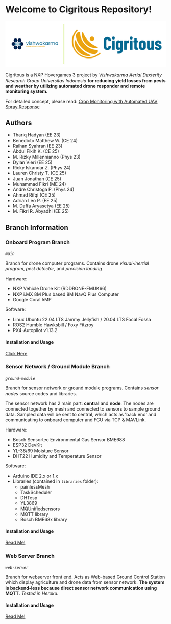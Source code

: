 # Welcome to Cigritous Repository!

!['cigritous logo'](https://github.com/rotary-auav-ui/cigritous/blob/main/docs/project_logo.png)  

Cigritous is a NXP Hovergames 3 project by *Vishwakarma Aerial Dexterity Research Group Universitas Indonesia* **for reducing yield losses from pests and weather by utilizing automated drone responder and remote monitoring system.** 

For detailed concept, please read: [Crop Monitoring with Automated UAV Spray Response](https://www.hackster.io/contests/nxp-hovergames-challenge-3/hardware_applications/15385)

## Authors
- Thariq Hadyan (EE 23)
- Benedicto Matthew W. (CE 24)
- Raihan Syahran (EE 23)
- Abdul Fikih K. (CE 25)
- M. Rizky Millennianno (Phys 23)
- Dylan Vieri (EE 25)
- Ricky Iskandar Z. (Phys 24)
- Lauren Christy T. (CE 25)
- Juan Jonathan (CE 25)
- Muhammad Fikri (ME 24)
- Andre Christoga P. (Phys 24)
- Ahmad Rifqi (CE 25)
- Adrian Leo P. (EE 25)
- M. Daffa Aryasetya (EE 25)
- M. Fikri R. Abyadhi (EE 25)

## Branch Information

### Onboard Program Branch

*`main`*

Branch for drone computer programs. Contains drone *visual-inertial program*, *pest detector*, and *precision landing*

Hardware:

- NXP Vehicle Drone Kit (RDDRONE-FMUK66)
- NXP i.MX 8M Plus based 8M NavQ Plus Computer
- Google Coral 5MP

Software:

- Linux Ubuntu 22.04 LTS Jammy Jellyfish / 20.04 LTS Focal Fossa
- ROS2 Humble Hawksbill / Foxy Fitzroy
- PX4-Autopilot v1.13.2

#### Installation and Usage
[Click Here](https://github.com/rotary-auav-ui/cigritous/blob/main/INSTALL.md)  

### Sensor Network / Ground Module Branch

*`ground-module`*

Branch for sensor network or ground module programs. Contains *sensor nodes* source codes and libraries.

The sensor network has 2 main part: **central** and **node**. The nodes are connected together by mesh and connected to sensors to sample ground data. Sampled data will be sent to central, which acts as 'back end' and communicating to onboard computer and FCU via TCP & MAVLink.

Hardware:

- Bosch Sensortec Environmental Gas Sensor BME688
- ESP32 DevKit
- YL-38/69 Moisture Sensor
- DHT22 Humidity and Temperature Sensor

Software:

- Arduino IDE 2.x or 1.x
- Libraries (contained in `libraries` folder):
  - painlessMesh
  - TaskScheduler
  - DHTesp
  - YL3869
  - MQUnifiedsensors
  - MQTT library
  - Bosch BME68x library

#### Installation and Usage
[Read Me!](https://github.com/rotary-auav-ui/cigritous/blob/ground-module/README.md)  

### Web Server Branch

*`web-server`*

Branch for webserver front end. Acts as Web-based Ground Control Station which display agriculture and drone data from sensor network. **The system is backend-less because direct sensor network communication using MQTT**. *Tested in Heroku*.

#### Installation and Usage
[Read Me!](https://github.com/rotary-auav-ui/cigritous/blob/web_server/README.md)  
